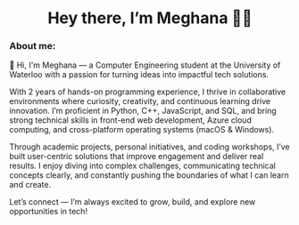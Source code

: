 <h1 align='center'> Hey there, I’m Meghana 👋🏻 </h1>
<h3> About me: </h3>
👋 Hi, I'm Meghana — a Computer Engineering student at the University of Waterloo with a passion for turning ideas into impactful tech solutions.

With 2 years of hands-on programming experience, I thrive in collaborative environments where curiosity, creativity, and continuous learning drive innovation. I’m proficient in Python, C++, JavaScript, and SQL, and bring strong technical skills in front-end web development, Azure cloud computing, and cross-platform operating systems (macOS & Windows).

Through academic projects, personal initiatives, and coding workshops, I’ve built user-centric solutions that improve engagement and deliver real results. I enjoy diving into complex challenges, communicating technical concepts clearly, and constantly pushing the boundaries of what I can learn and create.

Let’s connect — I’m always excited to grow, build, and explore new opportunities in tech!


<!---
meghanavusirika/meghanavusirika is a ✨ special ✨ repository because its `README.md` (this file) appears on your GitHub profile.
You can click the Preview link to take a look at your changes.
--->

